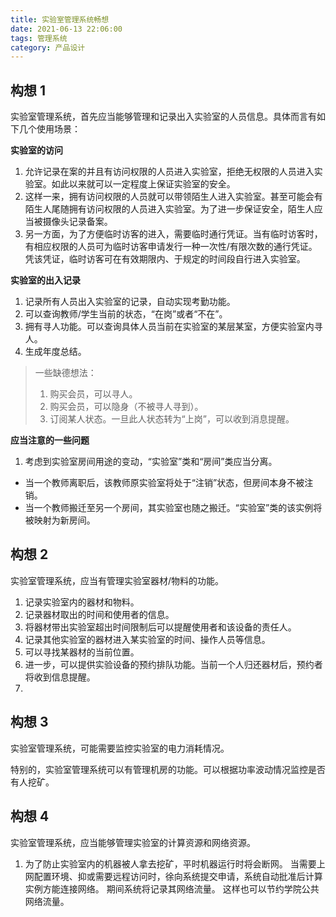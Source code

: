 ```yaml
---
title: 实验室管理系统畅想
date: 2021-06-13 22:06:00
tags: 管理系统
category: 产品设计
---
```


## 构想 1

实验室管理系统，首先应当能够管理和记录出入实验室的人员信息。具体而言有如下几个使用场景：

**实验室的访问**

1. 允许记录在案的并且有访问权限的人员进入实验室，拒绝无权限的人员进入实验室。如此以来就可以一定程度上保证实验室的安全。
2. 这样一来，拥有访问权限的人员就可以带领陌生人进入实验室。甚至可能会有陌生人尾随拥有访问权限的人员进入实验室。为了进一步保证安全，陌生人应当被摄像头记录备案。
3. 另一方面，为了方便临时访客的进入，需要临时通行凭证。当有临时访客时，有相应权限的人员可为临时访客申请发行一种一次性/有限次数的通行凭证。凭该凭证，临时访客可在有效期限内、于规定的时间段自行进入实验室。

**实验室的出入记录**

1. 记录所有人员出入实验室的记录，自动实现考勤功能。
2. 可以查询教师/学生当前的状态，“在岗”或者“不在”。
3. 拥有寻人功能。可以查询具体人员当前在实验室的某层某室，方便实验室内寻人。
4. 生成年度总结。

> 一些缺德想法：
> 1. 购买会员，可以寻人。
> 2. 购买会员，可以隐身（不被寻人寻到）。
> 3. 订阅某人状态。一旦此人状态转为“上岗”，可以收到消息提醒。

**应当注意的一些问题**

1. 考虑到实验室房间用途的变动，“实验室”类和“房间”类应当分离。
  + 当一个教师离职后，该教师原实验室将处于“注销”状态，但房间本身不被注销。
  + 当一个教师搬迁至另一个房间，其实验室也随之搬迁。“实验室”类的该实例将被映射为新房间。

## 构想 2

实验室管理系统，应当有管理实验室器材/物料的功能。

1. 记录实验室内的器材和物料。
2. 记录器材取出的时间和使用者的信息。
3. 将器材带出实验室超出时间限制后可以提醒使用者和该设备的责任人。
4. 记录其他实验室的器材进入某实验室的时间、操作人员等信息。
5. 可以寻找某器材的当前位置。
6. 进一步，可以提供实验设备的预约排队功能。当前一个人归还器材后，预约者将收到信息提醒。
7. 


## 构想 3

实验室管理系统，可能需要监控实验室的电力消耗情况。

特别的，实验室管理系统可以有管理机房的功能。可以根据功率波动情况监控是否有人挖矿。


## 构想 4

实验室管理系统，应当能够管理实验室的计算资源和网络资源。

1. 为了防止实验室内的机器被人拿去挖矿，平时机器运行时将会断网。
   当需要上网配置环境、抑或需要远程访问时，徐向系统提交申请，系统自动批准后计算实例方能连接网络。
   期间系统将记录其网络流量。
   这样也可以节约学院公共网络流量。